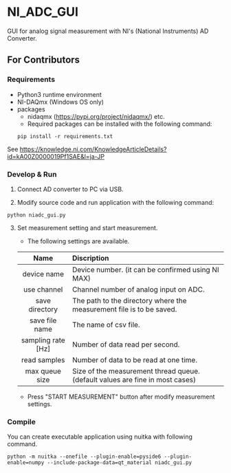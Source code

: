 # NI_ADC_GUI
GUI for analog signal measurement with NI's (National Instruments) AD Converter.

## For Contributors
### Requirements
* Python3 runtime environment
* NI-DAQmx (Windows OS only)
* packages
    * nidaqmx (https://pypi.org/project/nidaqmx/) etc.
    * Required packages can be installed with the following command:
    ```
    pip install -r requirements.txt
    ```

See https://knowledge.ni.com/KnowledgeArticleDetails?id=kA00Z0000019Pf1SAE&l=ja-JP

### Develop & Run
1. Connect AD converter to PC via USB.

2. Modify source code and run application with the following command:
```
python niadc_gui.py
```

3. Set measurement setting and start measurement.
    * The following settings are available.
    
    | Name | Discription |
    | :--: | :-- |
    | device name | Device number. (it can be confirmed using NI MAX) |
    | use channel | Channel number of analog input on ADC. |
    | save directory | The path to the directory where the measurement file is to be saved. |
    | save file name | The name of csv file. |
    | sampling rate [Hz] | Number of data read per second. |
    | read samples | Number of data to be read at one time. |
    | max queue size | Size of the measurement thread queue. (default values are fine in most cases) |

    * Press "START MEASUREMENT" button after modify measurement settings.

### Compile
You can create executable application using nuitka with following command.
```
python -m nuitka --onefile --plugin-enable=pyside6 --plugin-enable=numpy --include-package-data=qt_material niadc_gui.py
```
